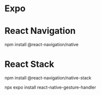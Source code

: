 

# Expo

# React Navigation
npm install @react-navigation/native

# React Stack
npm install @react-navigation/native-stack

npx expo install react-native-gesture-handler
